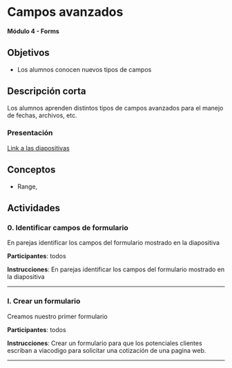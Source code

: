 # Campos avanzados

**Módulo 4 - Forms**

## Objetivos

- Los alumnos conocen nuevos tipos de campos


## Descripción corta

Los alumnos aprenden distintos tipos de campos avanzados para el manejo de fechas, archivos, etc.
### Presentación

[Link a las diapositivas](https://docs.google.com/presentation/d/161LaRFheKvczsVjXmE6YcpRDDph6ebwSoWoWzVG1it0)

## Conceptos

- Range, 
## Actividades
### 0. Identificar campos de formulario

En parejas identificar los campos del formulario mostrado en la diapositiva

**Participantes**: todos

**Instrucciones**: En parejas identificar los campos del formulario mostrado en la diapositiva


---

### I. Crear un formulario

Creamos nuestro primer formulario

**Participantes**: todos

**Instrucciones**: Crear un formulario para que los potenciales clientes escriban a viacodigo para solicitar una cotización de una pagina web.

---


